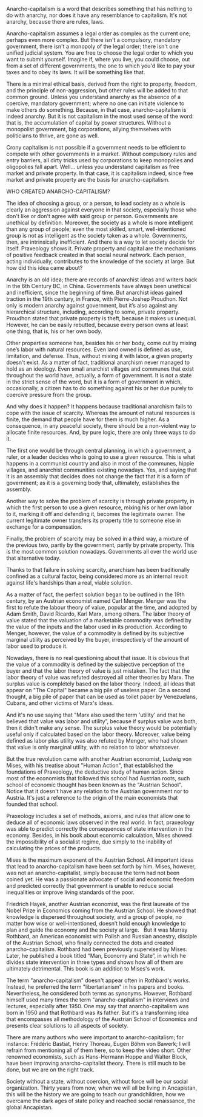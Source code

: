 ﻿Anarcho-capitalism is a word that describes something that has nothing to do with anarchy, nor does it have any resemblance to capitalism. It's not anarchy, because there are rules, laws.

Anarcho-capitalism assumes a legal order as complex as the current one; perhaps even more complex. But there isn't a compulsory, mandatory government, there isn't a monopoly of the legal order; there isn't one unified judicial system. You are free to choose the legal order to which you want to submit yourself. Imagine if, where you live, you could choose, out from a set of different governments, the one to which you'd like to pay your taxes and to obey its laws. It will be something like that.

There is a minimal ethical basis, derived from the right to property, freedom, and the principle of non-aggression, but other rules will be added to that common ground. Unless you understand anarchy as the absence of a coercive, mandatory government; where no one can initiate violence to make others do something. Because, in that case, anarcho-capitalism is indeed anarchy. But it is not capitalism in the most used sense of the word: that is, the accumulation of capital by power structures. Without a monopolist government, big corporations, allying themselves with politicians to thrive, are gone as well.

Crony capitalism is not possible if a government needs to be efficient to compete with other governments in a market. Without compulsory rules and entry barriers, all dirty tricks used by corporations to keep monopolies and oligopolies fall apart. Well… unless you understand capitalism as free market and private property. In that case, it is capitalism indeed, since free market and private property are the basis for anarcho-capitalism.

WHO CREATED ANARCHO-CAPITALISM?

The idea of choosing a group, or a person, to lead society as a whole is clearly an aggression against everyone in that society, especially those who don't like or don't agree with said group or person. Governments are unethical by definition. Moreover, the society as a whole is more intelligent than any group of people; even the most skilled, smart, well-intentioned group is not as intelligent as the society taken as a whole. Governments, then, are intrinsically inefficient. And there is a way to let society decide for itself. Praxeology shows it. Private property and capital are the mechanisms of positive feedback created in that social neural network. Each person, acting individually, contributes to the knowledge of the society at large. But how did this idea came about?

Anarchy is an old idea; there are records of anarchist ideas and writers back in the 6th Century BC, in China. Governments have always been unethical and inefficient, since the beginning of time. But anarchist ideas gained traction in the 19th century, in France, with Pierre-Joshep Proudhon. Not only is modern anarchy against government, but it’s also against any hierarchical structure, including, according to some, private property. Proudhon stated that private property is theft, because it makes us unequal. However, he can be easily rebutted, because every person owns at least one thing, that is, his or her own body.

Other properties someone has, besides his or her body, come out by mixing one’s labor with natural resources. Even land owned is defined as use, limitation, and defense. Thus, without mixing it with labor, a given property doesn't exist. As a matter of fact, traditional anarchism never managed to hold as an ideology. Even small anarchist villages and communes that exist throughout the world have, actually, a form of government. It is not a state in the strict sense of the word, but it is a form of government in which, occasionally, a citizen has to do something against his or her due purely to coercive pressure from the group.

And why does it happen? It happens because traditional anarchism fails to cope with the issue of scarcity. Whereas the amount of natural resources is finite, the demand that people have for them is much higher. As a consequence, in any peaceful society, there should be a non-violent way to allocate finite resources. And, by pure logic, there are only three ways to do it.

The first one would be through central planning, in which a government, a ruler, or a leader decides who is going to use a given resource. This is what happens in a communist country and also in most of the communes, hippie villages, and anarchist communities existing nowadays. Yes, and saying that it is an assembly that decides does not change the fact that it is a form of government; as it is a governing body that, ultimately, establishes the assembly.

Another way to solve the problem of scarcity is through private property, in which the first person to use a given resource, mixing his or her own labor to it, marking it off and defending it, becomes the legitimate owner. The current legitimate owner transfers its property title to someone else in exchange for a compensation.

Finally, the problem of scarcity may be solved in a third way, a mixture of the previous two, partly by the government, partly by private property. This is the most common solution nowadays. Governments all over the world use that alternative today.

Thanks to that failure in solving scarcity, anarchism has been traditionally confined as a cultural factor, being considered more as an internal revolt against life's hardships than a real, viable solution.

As a matter of fact, the perfect solution began to be outlined in the 19th century, by an Austrian economist named Carl Menger. Menger was the first to refute the labour theory of value, popular at the time, and adopted by Adam Smith, David Ricardo, Karl Marx, among others. The labor theory of value stated that the valuation of a marketable commodity was defined by the value of the inputs and the labor used in its production. According to Menger, however, the value of a commodity is defined by its subjective marginal utility as perceived by the buyer, irrespectively of the amount of labor used to produce it.

Nowadays, there is no real questioning about that issue. It is obvious that the value of a commodity is defined by the subjective perception of the buyer and that the labor theory of value is just mistaken. The fact that the labor theory of value was refuted destroyed all other theories by Marx. The surplus value is completely based on the labor theory. Indeed, all ideas that appear on "The Capital" became a big pile of useless paper. On a second thought, a big pile of paper that can be used as toilet paper by Venezuelans, Cubans, and other victims of Marx's ideas.

And it's no use saying that "Marx also used the term 'utility' and that he believed that value was labor and utility”, because if surplus value was both, then it didn't make any sense. The surplus value theory would be potentially useful only if calculated based on the labor theory. Moreover, value being defined as labor plus utility was also refuted by Menger, who had shown that value is only marginal utility, with no relation to labor whatsoever.

But the true revolution came with another Austrian economist, Ludwig von Mises, with his treatise about "Human Action", that established the foundations of Praxeology, the deductive study of human action. Since most of the economists that followed this school had Austrian roots, such school of economic thought has been known as the "Austrian School". Notice that it doesn't have any relation to the Austrian government nor to Austria. It's just a reference to the origin of the main economists that founded that school.

Praxeology includes a set of methods, axioms, and rules that allow one to deduce all of economic laws observed in the real world. In fact, praxeology was able to predict correctly the consequences of state intervention in the economy. Besides, in his book about economic calculation, Mises showed the impossibility of a socialist regime, due simply to the inability of calculating the prices of the products.

Mises is the maximum exponent of the Austrian School. All important ideas that lead to anarcho-capitalism have been set forth by him. Mises, however, was not an anarcho-capitalist, simply because the term had not been coined yet. He was a passionate advocate of social and economic freedom and predicted correctly that government is unable to reduce social inequalities or improve living standards of the poor.

Friedrich Hayek, another Austrian economist, was the first laureate of the Nobel Prize in Economics coming from the Austrian School. He showed that knowledge is dispersed throughout society, and a group of people, no matter how wise or well-intentioned, doesn’t hold enough knowledge to plan and guide the economy and the society at large.
 
But it was Murray Rothbard, an American economist with Polish and Russian ancestry, disciple of the Austrian School, who finally connected the dots and created anarcho-capitalism. Rothbard had been previously supervised by Mises. Later, he published a book titled “Man, Economy and State”, in which he divides state intervention in three types and shows how all of them are ultimately detrimental. This book is an addition to Mises's work.

The term "anarcho-capitalism" doesn't appear often in Rothbard's works. Instead, he preferred the term "libertarianism" in his papers and books. Nevertheless, he considered both terms as synonyms. However, Rothbard himself used many times the term "anarcho-capitalism" in interviews and lectures, especially after 1950. One may say that anarcho-capitalism was born in 1950 and that Rothbard was its father. But it's a transforming idea that encompasses all methodology of the Austrian School of Economics and presents clear solutions to all aspects of society.

There are many authors who were important to anarcho-capitalism; for instance: Frédéric Bastiat, Henry Thoreau, Eugen Böhm von Bawerk; I will refrain from mentioning all of them here, so to keep the video short. Other renowned economists, such as Hans-Hermann Hoppe and Walter Block, have been improving anarcho-capitalist theory. There is still much to be done, but we are on the right track.

Society without a state, without coercion, without force will be our social organization. Thirty years from now, when we will all be living in Ancapistan, this will be the history we are going to teach our grandchildren, how we overcame the dark ages of state policy and reached social renaissance, the global Ancapistan.
